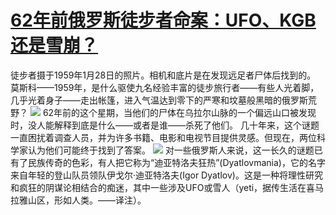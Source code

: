 # [62年前俄罗斯徒步者命案：UFO、KGB还是雪崩？](https://github.com/myogg/meek/issues/7)

[](https://img.imgdb.cn/item/6039ea145f4313ce25ed933e.jpg)
徒步者摄于1959年1月28日的照片。相机和底片是在发现远足者尸体后找到的。
莫斯科——1959年，是什么驱使九名经验丰富的徒步旅行者——有些人光着脚，几乎光着身子——走出帐篷，进入气温达到零下的严寒和坟墓般黑暗的俄罗斯荒野？
![](https://img.imgdb.cn/item/6039ea145f4313ce25ed9342.jpg)
62年前的这个星期，当他们的尸体在乌拉尔山脉的一个偏远山口被发现时，没人能解释到底是什么——或者是谁——杀死了他们。
几十年来，这个谜题一直困扰着调查人员，并为许多书籍、电影和电视节目提供灵感。但现在，两位科学家认为他们可能终于找到了答案。
![](https://img.imgdb.cn/item/6039ea145f4313ce25ed9347.jpg)
对一些俄罗斯人来说，这一长久的谜题已有了民族传奇的色彩，有人把它称为“迪亚特洛夫狂热”(Dyatlovmania)，它的名字来自年轻的登山队员领队伊戈尔·迪亚特洛夫(Igor Dyatlov)。这是一种将理性研究和疯狂的阴谋论相结合的痴迷，其中一些涉及UFO或雪人（yeti，据传生活在喜马拉雅山区，形如人类。——译注）。
